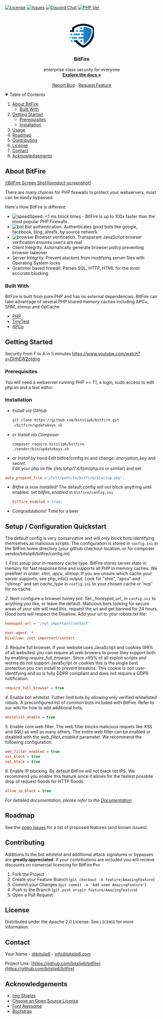 
<!-- SHIELDS -->
[![License](https://img.shields.io/badge/license-AGPL%203.0-blue)](https://www.gnu.org/licenses/agpl-3.0.en.html)
[![Issues](https://img.shields.io/github/issues/bitslip6/bitfire)](https://github.com/bitslip6/bitfire) [![Discord Chat](https://img.shields.io/discord/793172132191928341)](https://discord.gg/VZ3C3bFK) [![PHP Ver](https://img.shields.io/badge/php->7.1-blue)](https://php)



<!-- PROJECT LOGO -->
<br />
<p align="center">
  <a href="https://github.com/bitslip6/bitfire">
    <img src="views/bitslip.png" alt="Logo" width="80" height="80">
  </a>

  <h3 align="center">BitFire</h3>

  <p align="center">
enterprise class security for everyone
    <br />
    <a href="https://github.com/bitslip6/bitfire/wiki"><strong>Explore the docs »</strong></a>
    <br />
    <br /><!--
    <a href="https://github.com/othneildrew/Best-README-Template">View Demo</a>
    ·
    -->
    <a href="https://github.com/bitslip6/bitfire/issues">Report Bug</a>
    ·
    <a href="https://github.com/bitslip6/bitfire/issues">Request Feature</a>
  </p>
</p>



<!-- TABLE OF CONTENTS -->
<details open="open">
  <summary>Table of Contents</summary>
  <ol>
    <li>
      <a href="#about-the-project">About BitFire</a>
      <ul>
        <li><a href="#built-with">Built With</a></li>
      </ul>
    </li>
    <li>
      <a href="#getting-started">Getting Started</a>
      <ul>
        <li><a href="#prerequisites">Prerequisites</a></li>
        <li><a href="#installation">Installation</a></li>
      </ul>
    </li>
    <li><a href="#usage">Usage</a></li>
    <li><a href="#roadmap">Roadmap</a></li>
    <li><a href="#contributing">Contributing</a></li>
    <li><a href="#license">License</a></li>
    <li><a href="#contact">Contact</a></li>
    <li><a href="#acknowledgements">Acknowledgements</a></li>
  </ol>
</details>



<!-- ABOUT THE PROJECT -->
## About BitFire

[![BitFire Screen Shot][product-screenshot]](https://example.com)

There are many choices for PHP firewalls to protect your webservers, most can be easily bypassed.

Here's How BitFire is different:
* ![speed](https://fonts.gstatic.com/s/i/materialicons/speed/v6/24px.svg)Speed. <1 ms block times - BitFire is up to 100x faster than the most popular PHP Firewalls
* ![bot](https://fonts.gstatic.com/s/i/materialicons/dns/v6/24px.svg) Bot authentication. Authenticates good bots like google, facebook, bing, ahrefs, by source network
* ![browser](https://fonts.gstatic.com/s/i/materialicons/computer/v6/24px.svg) Browser verification. Transparant JavaScript browser verification ensures user's are real
* Client Integrity. Automatically generate browser policy preventing browser takeover
* Server Integrity. Prevent atackers from modifying server files with Operating System locks
* Grammer based firewall.  Parses SQL, HTTP, HTML for the most accurate blocking


### Built With

BitFire is built from pure PHP and has no external dependencies.  BitFire can take advantage of several PHP shared memory caches including APCu, SHM, shmop and OpCache
* [PHP](https://php.com)
* [TinyTest](https://github.com/bitslip6/tinytest)
* [APCu](https://pecl.php.net/package/APCU)



<!-- GETTING STARTED -->
## Getting Started

Security from F to A in 5 minutes https://www.youtube.com/watch?v=DHhEW2otdng

### Prerequisites

You will need a webserver running PHP >= 7.1, a login, sudo access to edit php.ini and a text editor.


### Installation

- *Install via GitHub*
   ```sh
   git clone https://github.com/bitslip6/bitfire.git
   ./bitfire/updatekeys.sh
   ```
- or *Install via Composer*
   ```
   composer require bitslip6/bitfire
   ./vendor/bin/updatekeys.sh
   ```
- or *Install by hand*
Edit bitfire/config.ini and change: *_encryption_key_* and *_secret_*.  
Edit your php.ini file (/etc/php/7.4/fpm/php.ini or similar) and set 
```ini 
auto_prepend_file ='/full/path/to/bitfire/startup.php';
```

- *Bitfire is now installed!* The default config will not block anything until enabled.  set *_bitfire_enabled_* in `bitfire/config.ini`
   ```ini
   bitfire_enabled = true;
   ```
- Congradulations! Time for a beer



<!-- SETUP -->
## Setup / Configuration Quickstart

The default config is very conservative and will only block
bots identifying themselves as malicious scripts. The configuration is stored in `config.ini` in the BitFire
home directory (your github checkout location, or for composer vendor/bitslip6/bitfire/config.ini)

*1.* First setup your in-memory cache type.  BitFire stores server state in memory for fast response 
time and supports all PHP in memory caches. We preefeer in order: *shm*, *apcu*, *shmop*.  If you
are unsure which cache your server supports, see php_info() output.  Look for "shm", "apcu" and "shmop"
and set *_cache_type_* in `config.ini` to your chosen cache or 'nop' for no cache.


*2.* Next configure a browser honey pot.  Set *_honeypot_url*_ in `config.ini` to anything you like, 
or leave the default.  Malicious bots looking for secure areas of your site will read this, request
the url and get banned for 24 hours.  Good bots will respect the Disallow. Add your url to your robots.txt file:
```ini
honeypot_url = '/not_important/contact'
```

```ini
User-agent: *
Disallow: /not_important/contact
```


*3.* Require full browser.  If your website uses JavaScript and cookies (99% of all websites) you can
require all web browers to prove they support both by enabling *require_full_browser*.  Since >95% of
all exploit scripts and worms do not support JavaScript or cookies this is the single best protection
you can install to prevent breakins.  This cookie is non user-identifying and so is fully GDPR compliant
and does not require a GDPR notification.
```ini
require_full_browser = true
```


*4.* Enable bot whitelist.  Futher limit bots by allowing only verified whitelisted robots.  A preconfigured
list of common bots included with BitFire.  Refer to our wiki for how to add additional bots.
```ini
whitelist_enable = true
```

*5.* Enable core web filter.  The web filter blocks malicious requets like XSS and SQLi as well as many others.
The entire web filter can be enabled or disabled with the *web_filter_enabled* parameter.  We recommend
the following configuration:
```ini
web_filter_enabled = true
xss_block = true
sql_block = true
```

*6.* Enable IP blocking.  By default BitFire will not black list IPS.  We recommend you enable this feature since
it allows for the fastest possbile drop of request floods for HTTP floods.
```ini
allow_ip_block = true
```



_For detailed documentation, please refer to the [Documentation](https://github.com/bitslip6/bitfire/wiki)_



<!-- ROADMAP -->
## Roadmap

See the [open issues](https://github.com/bitslip6/bitfire/issues) for a list of proposed features (and known issues).



<!-- CONTRIBUTING -->
## Contributing

Additions to the bot whitelist and additional attack signatures or bypasses are **greatly appreciated**.  If your contributions are included you will recieve discounts on comercial licencing for BitFire Pro.

1. Fork the Project
2. Create your Feature Branch (`git checkout -b feature/AmazingFeature`)
3. Commit your Changes (`git commit -m 'Add some AmazingFeature'`)
4. Push to the Branch (`git push origin feature/AmazingFeature`)
5. Open a Pull Request



<!-- LICENSE -->
## License

Distributed under the Apache 2.0 License. See `LICENSE` for more information.



<!-- CONTACT -->
## Contact

Your Name - [@bitslip6](https://twitter.com/bitslip6) - info@bitslip6.com

Project Link: [https://github.com/bitslip6/bitfire](https://github.com/bitslip6/bitfire)



<!-- ACKNOWLEDGEMENTS -->
## Acknowledgements
* [Img Shields](https://shields.io)
* [Choose an Open Source License](https://choosealicense.com)
* [Font Awesome](https://fontawesome.com)
* [Bootstrap](https://getbootstrap.com)





<!-- MARKDOWN LINKS & IMAGES -->
